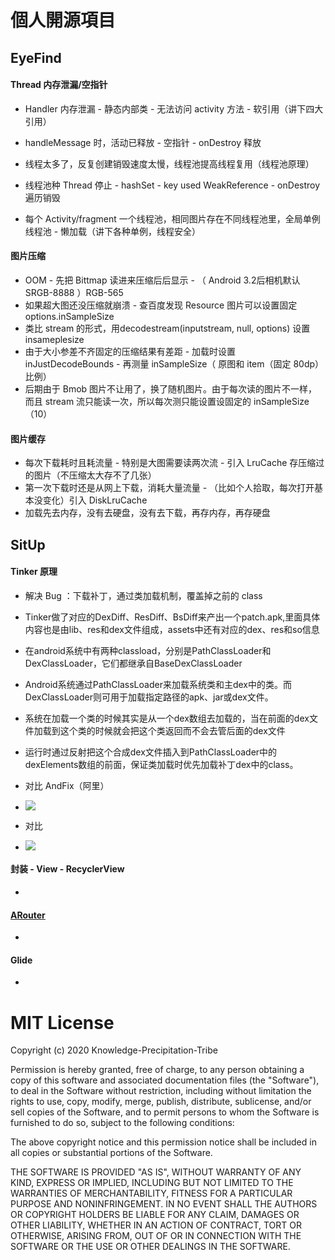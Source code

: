 # 個人開源項目



## EyeFind

#### Thread 内存泄漏/空指针

- Handler 内存泄漏 - 静态内部类 - 无法访问 activity 方法 - 软引用（讲下四大引用）
- handleMessage 时，活动已释放 - 空指针 - onDestroy 释放
- 线程太多了，反复创建销毁速度太慢，线程池提高线程复用（线程池原理）

- 线程池种 Thread 停止  - hashSet - key used WeakReference<Thread> - onDestroy 遍历销毁
- 每个 Activity/fragment 一个线程池，相同图片存在不同线程池里，全局单例线程池 - 懒加载（讲下各种单例，线程安全）



#### 图片压缩

- OOM - 先把 Bittmap 读进来压缩后后显示 - （ Android 3.2后相机默认 SRGB-8888 ）RGB-565
- 如果超大图还没压缩就崩溃 - 查百度发现 Resource 图片可以设置固定 options.inSampleSize  
- 类比 stream 的形式，用decodestream(inputstream, null, options) 设置 insameplesize
- 由于大小参差不齐固定的压缩结果有差距 - 加载时设置 inJustDecodeBounds - 再测量 inSampleSize（ 原图和 item（固定 80dp）比例）
- 后期由于 Bmob 图片不让用了，换了随机图片。由于每次读的图片不一样，而且 stream 流只能读一次，所以每次测只能设置设固定的 inSampleSize（10）



#### 图片缓存

- 每次下载耗时且耗流量 - 特别是大图需要读两次流 - 引入 LruCache 存压缩过的图片（不压缩太大存不了几张）
- 第一次下载时还是从网上下载，消耗大量流量 - （比如个人拾取，每次打开基本没变化）引入 DiskLruCache
- 加载先去内存，没有去硬盘，没有去下载，再存内存，再存硬盘





## SitUp



#### Tinker 原理

- 解决 Bug ：下载补丁，通过类加载机制，覆盖掉之前的 class
- Tinker做了对应的DexDiff、ResDiff、BsDiff来产出一个patch.apk,里面具体内容也是由lib、res和dex文件组成，assets中还有对应的dex、res和so信息
- 在android系统中有两种classload，分别是PathClassLoader和DexClassLoader，它们都继承自BaseDexClassLoader
- Android系统通过PathClassLoader来加载系统类和主dex中的类。而DexClassLoader则可用于加载指定路径的apk、jar或dex文件。
- 系统在加载一个类的时候其实是从一个dex数组去加载的，当在前面的dex文件加载到这个类的时候就会把这个类返回而不会去管后面的dex文件
- 运行时通过反射把这个合成dex文件插入到PathClassLoader中的dexElements数组的前面，保证类加载时优先加载补丁dex中的class。
- 对比 AndFix（阿里）
- ![](https://img-blog.csdn.net/20151113113141551)

- 对比
- ![](https://pic1.zhimg.com/80/v2-e0f58ddb754f67ef0c2974d4b7c069b8_720w.jpg)



#### 封装 - View - RecyclerView

- 



#### [ARouter](https://juejin.im/post/5b5eb9dbf265da0f486127a5)

- 



#### Glide

- 





# MIT License

Copyright (c) 2020 Knowledge-Precipitation-Tribe

Permission is hereby granted, free of charge, to any person obtaining a copy
of this software and associated documentation files (the "Software"), to deal
in the Software without restriction, including without limitation the rights
to use, copy, modify, merge, publish, distribute, sublicense, and/or sell
copies of the Software, and to permit persons to whom the Software is
furnished to do so, subject to the following conditions:

The above copyright notice and this permission notice shall be included in all
copies or substantial portions of the Software.

THE SOFTWARE IS PROVIDED "AS IS", WITHOUT WARRANTY OF ANY KIND, EXPRESS OR
IMPLIED, INCLUDING BUT NOT LIMITED TO THE WARRANTIES OF MERCHANTABILITY,
FITNESS FOR A PARTICULAR PURPOSE AND NONINFRINGEMENT. IN NO EVENT SHALL THE
AUTHORS OR COPYRIGHT HOLDERS BE LIABLE FOR ANY CLAIM, DAMAGES OR OTHER
LIABILITY, WHETHER IN AN ACTION OF CONTRACT, TORT OR OTHERWISE, ARISING FROM,
OUT OF OR IN CONNECTION WITH THE SOFTWARE OR THE USE OR OTHER DEALINGS IN THE
SOFTWARE.
